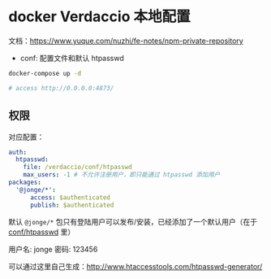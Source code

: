 # docker Verdaccio 本地配置

文档：https://www.yuque.com/nuzhi/fe-notes/npm-private-repository

* conf: 配置文件和默认 htpasswd

```bash
docker-compose up -d

# access http://0.0.0.0:4873/
```

## 权限

对应配置：

```yaml
auth:
  htpasswd:
    file: /verdaccio/conf/htpasswd
    max_users: -1 # 不允许注册用户，即只能通过 htpasswd 添加用户
packages:
  '@jonge/*':
      access: $authenticated
      publish: $authenticated
```

默认 `@jonge/*` 包只有登陆用户可以发布/安装，已经添加了一个默认用户（在于 [conf/htpasswd](./conf/htpasswd) 里）

用户名: jonge
密码: 123456

可以通过这里自己生成：http://www.htaccesstools.com/htpasswd-generator/



